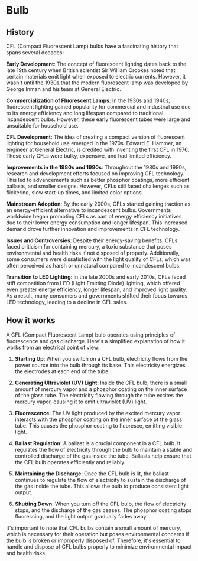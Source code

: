 # Bulb

## History

CFL (Compact Fluorescent Lamp) bulbs have a fascinating history that spans several decades:

**Early Development**: The concept of fluorescent lighting dates back to the late 19th century when British scientist Sir William Crookes noted that certain materials emit light when exposed to electric currents. However, it wasn't until the 1930s that the modern fluorescent lamp was developed by George Inman and his team at General Electric.

**Commercialization of Fluorescent Lamps**: In the 1930s and 1940s, fluorescent lighting gained popularity for commercial and industrial use due to its energy efficiency and long lifespan compared to traditional incandescent bulbs. However, these early fluorescent tubes were large and unsuitable for household use.

**CFL Development**: The idea of creating a compact version of fluorescent lighting for household use emerged in the 1970s. Edward E. Hammer, an engineer at General Electric, is credited with inventing the first CFL in 1976. These early CFLs were bulky, expensive, and had limited efficiency.

**Improvements in the 1980s and 1990s**: Throughout the 1980s and 1990s, research and development efforts focused on improving CFL technology. This led to advancements such as better phosphor coatings, more efficient ballasts, and smaller designs. However, CFLs still faced challenges such as flickering, slow start-up times, and limited color options.

**Mainstream Adoption**: By the early 2000s, CFLs started gaining traction as an energy-efficient alternative to incandescent bulbs. Governments worldwide began promoting CFLs as part of energy efficiency initiatives due to their lower energy consumption and longer lifespan. This increased demand drove further innovation and improvements in CFL technology.

**Issues and Controversies**: Despite their energy-saving benefits, CFLs faced criticism for containing mercury, a toxic substance that poses environmental and health risks if not disposed of properly. Additionally, some consumers were dissatisfied with the light quality of CFLs, which was often perceived as harsh or unnatural compared to incandescent bulbs.

**Transition to LED Lighting**: In the late 2000s and early 2010s, CFLs faced stiff competition from LED (Light Emitting Diode) lighting, which offered even greater energy efficiency, longer lifespan, and improved light quality. As a result, many consumers and governments shifted their focus towards LED technology, leading to a decline in CFL sales.

## How it works

A CFL (Compact Fluorescent Lamp) bulb operates using principles of fluorescence and gas discharge. Here's a simplified explanation of how it works from an electrical point of view:

1. **Starting Up**: When you switch on a CFL bulb, electricity flows from the power source into the bulb through its base. This electricity energizes the electrodes at each end of the tube.

2. **Generating Ultraviolet (UV) Light**: Inside the CFL bulb, there is a small amount of mercury vapor and a phosphor coating on the inner surface of the glass tube. The electricity flowing through the tube excites the mercury vapor, causing it to emit ultraviolet (UV) light.

3. **Fluorescence**: The UV light produced by the excited mercury vapor interacts with the phosphor coating on the inner surface of the glass tube. This causes the phosphor coating to fluoresce, emitting visible light.

4. **Ballast Regulation**: A ballast is a crucial component in a CFL bulb. It regulates the flow of electricity through the bulb to maintain a stable and controlled discharge of the gas inside the tube. Ballasts help ensure that the CFL bulb operates efficiently and reliably.

5. **Maintaining the Discharge**: Once the CFL bulb is lit, the ballast continues to regulate the flow of electricity to sustain the discharge of the gas inside the tube. This allows the bulb to produce consistent light output.

6. **Shutting Down**: When you turn off the CFL bulb, the flow of electricity stops, and the discharge of the gas ceases. The phosphor coating stops fluorescing, and the light output gradually fades away.

It's important to note that CFL bulbs contain a small amount of mercury, which is necessary for their operation but poses environmental concerns if the bulb is broken or improperly disposed of. Therefore, it's essential to handle and dispose of CFL bulbs properly to minimize environmental impact and health risks.